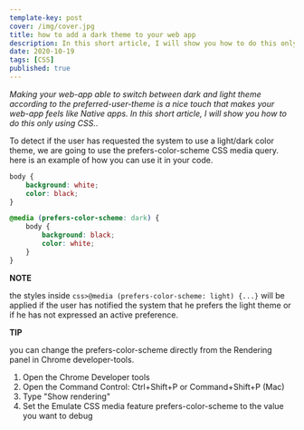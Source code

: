 ```yaml
---
template-key: post
cover: /img/cover.jpg
title: how to add a dark theme to your web app 
description: In this short article, I will show you how to do this only using CSS.
date: 2020-10-19
tags: [CSS]
published: true
---
```


_Making your web-app able to switch between dark and light theme according to the preferred-user-theme is a nice touch that makes your web-app feels like Native apps. In this short article, I will show you how to do this only using CSS._.

To detect if the user has requested the system to use a light/dark color theme, we are going to use the prefers-color-scheme CSS media query.
here is an example of how you can use it in your code.

```css
body { 
    background: white; 
    color: black; 
}

@media (prefers-color-scheme: dark) {
    body { 
        background: black; 
        color: white; 
    }
}
```
**NOTE**

the styles inside `css>@media (prefers-color-scheme: light) {...}` will be applied if the user has notified the system that he prefers the light theme or if he has not expressed an active preference.

**TIP**

you can change the prefers-color-scheme directly from the Rendering panel in Chrome developer-tools.

1.  Open the Chrome Developer tools
2.  Open the Command Control: Ctrl+Shift+P or Command+Shift+P (Mac)
3.  Type "Show rendering"
4.  Set the Emulate CSS media feature prefers-color-scheme to the value you want to debug
